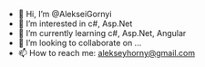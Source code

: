- 👋 Hi, I’m @AlekseiGornyi
- 👀 I’m interested in c#, Asp.Net
- 🌱 I’m currently learning c#, Asp.Net, Angular
- 💞️ I’m looking to collaborate on ...
- 📫 How to reach me: alekseyhorny@gmail.com

<!---
AlekseiGornyi/AlekseiGornyi is a ✨ special ✨ repository because its `README.md` (this file) appears on your GitHub profile.
You can click the Preview link to take a look at your changes.
--->
